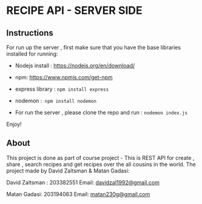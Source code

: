 # RECIPE API - SERVER SIDE


## Instructions 
For run up the server , first make sure that you have the base libraries installed for running:

- Nodejs install : https://nodejs.org/en/download/
- npm: https://www.npmjs.com/get-npm
- express library  : `npm install express`
- nodemon :` npm install nodemon`

- For run the server , please clone the repo and run : `nodemon index.js`

Enjoy!

## About

This project is done as part of course project - This is REST API for create , share , search recipes and get recipes over the all cousins in the world.
The project made by David Zaltsman & Matan Gadasi:

David Zaltsman : 203382551
Email: davidzal1992@gmail.com

Matan Gadasi: 203194063
Email: matan230g@gmail.com
